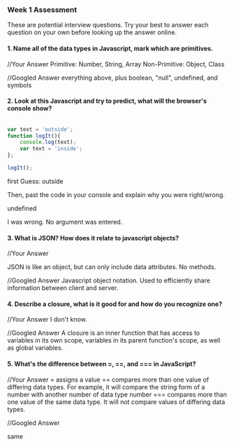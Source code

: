### Week 1 Assessment

These are potential interview questions. Try your best to answer each question on your own before looking up the answer online.

#### 1. Name all of the data types in Javascript, mark which are primitives.

  //Your Answer
  Primitive:
  Number, String, Array
  Non-Primitive:
  Object, Class

  //Googled Answer
  everything above, plus boolean, "null", undefined, and symbols

#### 2. Look at this Javascript and try to predict, what will the browser's console show?

``` javascript

var text = 'outside';
function logIt(){
    console.log(text);
    var text = 'inside';
};

logIt();

```

first Guess:
outside


Then, past the code in your console and explain why you were right/wrong.

undefined

I was wrong. No argument was entered.


#### 3. What is JSON? How does it relate to javascript objects?

  //Your Answer

JSON is like an object, but can only include data attributes. No methods.

  //Googled Answer
Javascript object notation. Used to efficiently share information between client and server.

#### 4. Describe a closure, what is it good for and how do you recognize one?

  //Your Answer
I don't know.

  //Googled Answer
A closure is an inner function that has access to variables in its own scope, variables in its parent function's scope, as well as global variables.

#### 5. What's the difference between =, ==, and === in JavaScript?

  //Your Answer
= assigns a value
== compares more than one value of differing data types. For example, it will compare the string form of a number with another number of data type number
=== compares more than one value of the same data type. It will not compare values of differing data types.

  //Googled Answer

  same
